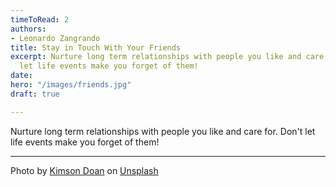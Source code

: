 ```yaml
---
timeToRead: 2
authors:
- Leonardo Zangrando
title: Stay in Touch With Your Friends
excerpt: Nurture long term relationships with people you like and care for. Don't
  let life events make you forget of them!
date: 
hero: "/images/friends.jpg"
draft: true

---
```

Nurture long term relationships with people you like and care for. Don't let life events make you forget of them!

***

Photo by [Kimson Doan](https://unsplash.com/@kimsondoan?utm_source=unsplash&utm_medium=referral&utm_content=creditCopyText) on [Unsplash](/s/photos/friends?utm_source=unsplash&utm_medium=referral&utm_content=creditCopyText)